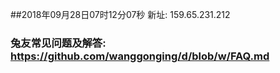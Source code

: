 ##2018年09月28日07时12分07秒 新址: 159.65.231.212
### 兔友常见问题及解答: https://github.com/wanggonging/d/blob/w/FAQ.md
